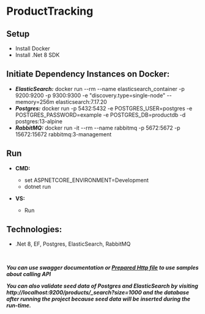 # ProductTracking

## Setup

* Install Docker
* Install .Net 8 SDK

## Initiate Dependency Instances on Docker:

* ***ElasticSearch:*** docker run --rm --name elasticsearch_container -p 9200:9200 -p 9300:9300 -e "discovery.type=single-node" --memory=256m elasticsearch:7.17.20
* ***Postgres:*** docker run -p 5432:5432 -e POSTGRES_USER=postgres -e POSTGRES_PASSWORD=example -e POSTGRES_DB=productdb -d postgres:13-alpine
* ***RabbitMQ:*** docker run -it --rm --name rabbitmq -p 5672:5672 -p 15672:15672 rabbitmq:3-management

## Run

* **CMD:**
  * set ASPNETCORE_ENVIRONMENT=Development
  * dotnet run
 
* **VS:**
  * Run

## Technologies:

* .Net 8, EF, Postgres, ElasticSearch, RabbitMQ

<br>

***You can use swagger documentation or [Prepared Http file](https://github.com/frkn2076/ProductTracking/blob/develop/ProductTracking.API/ProductTracking.API.http) to use samples about calling API***

***You can also validate seed data of Postgres and ElasticSearch by visiting http://localhost:9200/products/_search?size=1000 and the database after running the project because seed data will be inserted during the run-time.***  

<br>

